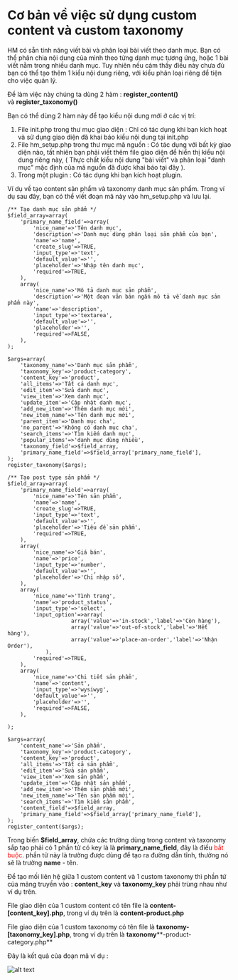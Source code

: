 # Cơ bản về việc sử dụng custom content và custom taxonomy

HM có sẵn tính năng viết bài và phân loại bài viết theo danh mục. Bạn có thể phân chia nội dung của mình theo từng danh mục tương ứng, hoặc 1 bài viết nằm trong nhiều danh mục. Tuy nhiên nếu cảm thấy điều này chưa đủ bạn có thể tạo thêm 1 kiểu nội dung riêng, với kiểu phân loại riêng để tiện cho việc quản lý.

Để làm việc này chúng ta dùng 2 hàm : **register_content()** và **register_taxonomy()**

Bạn có thể dùng 2 hàm này để tạo kiểu nội dung mới ở các vị trí:

1.  File init.php trong thư mục giao diện : Chỉ có tác dụng khi bạn kích hoạt và sử dụng giao diện đã khai báo kiểu nội dung tại init.php
2.  File hm_setup.php trong thư mục mã nguồn : Có tác dụng với bất kỳ giao diện nào, tất nhiên bạn phải viết thêm file giao diện để hiển thị kiểu nội dung riêng này, ( Thực chất kiểu nội dung "bài viết" và phân loại "danh mục" mặc định của mã nguồn đã được khai báo tại đây ).
3.  Trong một plugin : Có tác dụng khi bạn kích hoạt plugin.

Ví dụ về tạo content sản phẩm và taxonomy danh mục sản phẩm. Trong ví dụ sau đây, bạn có thể viết đoạn mã này vào hm_setup.php và lưu lại.

```
/** Tạo danh mục sản phẩm */
$field_array=array(
	'primary_name_field'=>array(
		'nice_name'=>'Tên danh mục',
		'description'=>'Danh mục dùng phân loại sản phẩm của bạn',
		'name'=>'name',
		'create_slug'=>TRUE,
		'input_type'=>'text',
		'default_value'=>'',
		'placeholder'=>'Nhập tên danh mục',
		'required'=>TRUE,
	),
	array(
		'nice_name'=>'Mô tả danh mục sản phẩm',
		'description'=>'Một đoạn văn bản ngắn mô tả về danh mục sản phẩm này',
		'name'=>'description',
		'input_type'=>'textarea',
		'default_value'=>'',
		'placeholder'=>'',
		'required'=>FALSE,
	),
);

$args=array(
	'taxonomy_name'=>'Danh mục sản phẩm',
	'taxonomy_key'=>'product-category',
	'content_key'=>'product',
	'all_items'=>'Tất cả danh mục',
	'edit_item'=>'Sửa danh mục',
	'view_item'=>'Xem danh mục',
	'update_item'=>'Cập nhật danh mục',
	'add_new_item'=>'Thêm danh mục mới',
	'new_item_name'=>'Tên danh mục mới',
	'parent_item'=>'Danh mục cha',
	'no_parent'=>'Không có danh mục cha',
	'search_items'=>'Tìm kiếm danh mục',
	'popular_items'=>'danh mục dùng nhiều',
	'taxonomy_field'=>$field_array,
	'primary_name_field'=>$field_array['primary_name_field'],
);
register_taxonomy($args);

/** Tạo post type sản phẩm */
$field_array=array(
	'primary_name_field'=>array(
		'nice_name'=>'Tên sản phẩm',
		'name'=>'name',
		'create_slug'=>TRUE,
		'input_type'=>'text',
		'default_value'=>'',
		'placeholder'=>'Tiêu đề sản phẩm',
		'required'=>TRUE,
	),
	array(
		'nice_name'=>'Giá bán',
		'name'=>'price',
		'input_type'=>'number',
		'default_value'=>'',
		'placeholder'=>'Chỉ nhập số',
	),
	array(
		'nice_name'=>'Tình trạng',
		'name'=>'product_status',
		'input_type'=>'select',
		'input_option'=>array(
					array('value'=>'in-stock','label'=>'Còn hàng'),
					array('value'=>'out-of-stock','label'=>'Hết hàng'),
					array('value'=>'place-an-order','label'=>'Nhận Order'),
			),
		'required'=>TRUE,
	),
	array(
		'nice_name'=>'Chi tiết sản phẩm',
		'name'=>'content',
		'input_type'=>'wysiwyg',
		'default_value'=>'',
		'placeholder'=>'',
		'required'=>FALSE,
	),

);

$args=array(
	'content_name'=>'Sản phẩm',
	'taxonomy_key'=>'product-category',
	'content_key'=>'product',
	'all_items'=>'Tất cả sản phẩm',
	'edit_item'=>'Sửa sản phẩm',
	'view_item'=>'Xem sản phẩm',
	'update_item'=>'Cập nhật sản phẩm',
	'add_new_item'=>'Thêm sản phẩm mới',
	'new_item_name'=>'Tên sản phẩm mới',
	'search_items'=>'Tìm kiếm sản phẩm',
	'content_field'=>$field_array,
	'primary_name_field'=>$field_array['primary_name_field'],
);
register_content($args);

```

Trong biến **$field_array**, chứa các trường dùng trong content và taxonomy sắp tạo phải có 1 phần tử có key là là **primary_name_field**, đây là điều <span style="color: #ff0000;">bắt buộc</span>. phần tử này là trường được dùng để tạo ra đường dẫn tĩnh, thường nó sẽ là trường **name** - tên.

Để tạo mối liên hệ giữa 1 custom content và 1 custom taxonomy thì phần tử của mảng truyền vào : **content_key** và **taxonomy_key** phải trùng nhau như ví dụ trên.

File giao diện của 1 custom content có tên file là **content-[content_key].php**, trong ví dụ trên là **content-product.php**

File giao diện của 1 custom taxonomy có tên file là **taxonomy-[taxonomy_key].php**, trong ví dụ trên là **taxonomy****-product-category.php**

Đây là kết quả của đoạn mã ví dụ :

![alt text](https://raw.githubusercontent.com/manhnam91/hmcms/master/docs/images/custom-content-and-custom-taxonomy/1.png)
